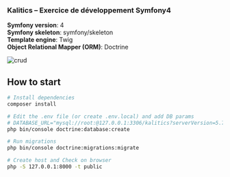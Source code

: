 
### Kalitics – Exercice de développement Symfony4  

__Symfony version__: 4  
__Symfony skeleton__: symfony/skeleton  
__Template engine__: Twig  
__Object Relational Mapper (ORM)__: Doctrine  

![crud](https://www.olive-craft.com/Kalitics/Capture.PNG "CRUD App With Symfony 4")


## How to start

``` bash
# Install dependencies
composer install

# Edit the .env file (or create .env.local) and add DB params
# DATABASE_URL="mysql://root:@127.0.0.1:3306/kalitics?serverVersion=5.7&charset=utf8mb4"
php bin/console doctrine:database:create

# Run migrations
php bin/console doctrine:migrations:migrate

# Create host and Check on browser
php -S 127.0.0.1:8000 -t public

